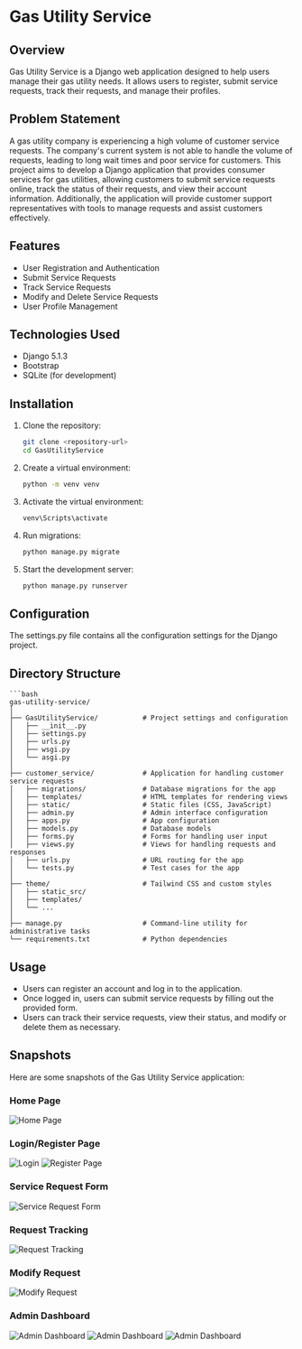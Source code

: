 # Gas Utility Service

## Overview

Gas Utility Service is a Django web application designed to help users manage their gas utility needs. It allows users to register, submit service requests, track their requests, and manage their profiles.

## Problem Statement

A gas utility company is experiencing a high volume of customer service requests. The company's current system is not able to handle the volume of requests, leading to long wait times and poor service for customers. This project aims to develop a Django application that provides consumer services for gas utilities, allowing customers to submit service requests online, track the status of their requests, and view their account information. Additionally, the application will provide customer support representatives with tools to manage requests and assist customers effectively.

## Features

- User Registration and Authentication
- Submit Service Requests
- Track Service Requests
- Modify and Delete Service Requests
- User Profile Management

## Technologies Used

- Django 5.1.3
- Bootstrap
- SQLite (for development)

## Installation

1. Clone the repository:
   ```bash
   git clone <repository-url>
   cd GasUtilityService
2. Create a virtual environment:
   ```bash
   python -m venv venv
3. Activate the virtual environment:
   ```bash
   venv\Scripts\activate
4. Run migrations:
   ```bash
   python manage.py migrate
5. Start the development server:
   ```bash
   python manage.py runserver

## Configuration

The settings.py file contains all the configuration settings for the Django project.

## Directory Structure
    ```bash
    gas-utility-service/
    │
    ├── GasUtilityService/           # Project settings and configuration
    │   ├── __init__.py
    │   ├── settings.py
    │   ├── urls.py
    │   ├── wsgi.py
    │   └── asgi.py
    │
    ├── customer_service/            # Application for handling customer service requests
    │   ├── migrations/              # Database migrations for the app
    │   ├── templates/               # HTML templates for rendering views
    │   ├── static/                  # Static files (CSS, JavaScript)
    │   ├── admin.py                 # Admin interface configuration
    │   ├── apps.py                  # App configuration
    │   ├── models.py                # Database models
    │   ├── forms.py                 # Forms for handling user input
    │   ├── views.py                 # Views for handling requests and responses
    │   ├── urls.py                  # URL routing for the app
    │   └── tests.py                 # Test cases for the app
    │
    ├── theme/                       # Tailwind CSS and custom styles
    │   ├── static_src/
    │   ├── templates/
    │   └── ...
    │
    ├── manage.py                    # Command-line utility for administrative tasks
    └── requirements.txt             # Python dependencies

## Usage
- Users can register an account and log in to the application.
- Once logged in, users can submit service requests by filling out the provided form.
- Users can track their service requests, view their status, and modify or delete them as necessary.

## Snapshots
Here are some snapshots of the Gas Utility Service application:

### Home Page
![Home Page](https://github.com/user-attachments/assets/d64987e6-b34b-4afb-845f-0c1b0762ca4e)

### Login/Register Page
![Login](https://github.com/user-attachments/assets/112b346e-7362-4fd8-bcce-697fe0083dda)
![Register Page](https://github.com/user-attachments/assets/14ad17d5-69ab-486c-95fd-4d7d97a0a5e9)

### Service Request Form
![Service Request Form](https://github.com/user-attachments/assets/02adc25c-a9c5-463d-8ea1-14faf0135f53)

### Request Tracking
![Request Tracking](https://github.com/user-attachments/assets/bc7f008c-eb0d-4fdc-b9b3-96189a2561fa)

### Modify Request
![Modify Request](https://github.com/user-attachments/assets/5e46106b-57c0-4c12-82a6-f4d8ab7d0e02)

### Admin Dashboard
![Admin Dashboard](https://github.com/user-attachments/assets/3e4261ba-2b99-490f-a573-fdc188054192)
![Admin Dashboard](https://github.com/user-attachments/assets/d0c6427e-fe5e-453c-8bf4-22d722e2a9f1)
![Admin Dashboard](https://github.com/user-attachments/assets/eb8821b5-bab8-4312-b9d3-15fa8c4e63ef)



